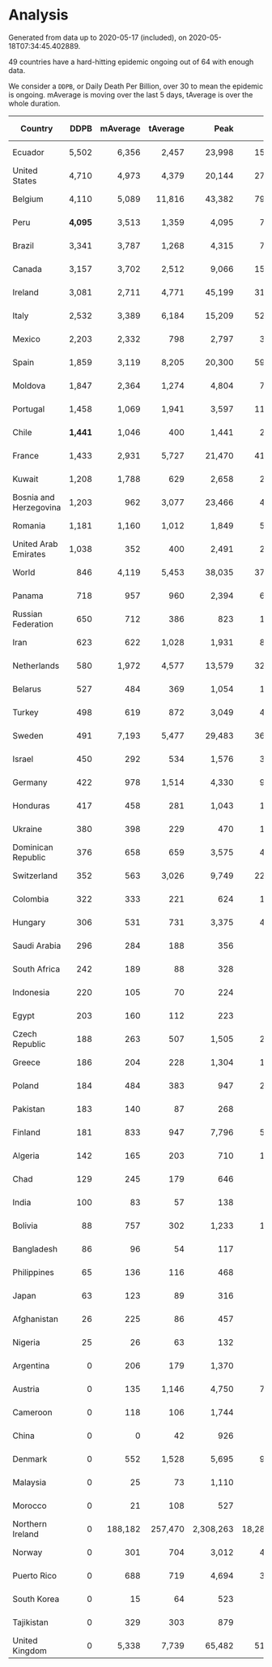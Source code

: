 
# Analysis

Generated from data up to 2020-05-17 (included), on 2020-05-18T07:34:45.402889.

49 countries have a hard-hitting epidemic ongoing out of 64 with enough data.

We consider a `DDPB`, or Daily Death Per Billion, over 30 to mean the epidemic is ongoing.
mAverage is moving over the last 5 days, tAverage is over the whole duration.


| Country | DDPB | mAverage | tAverage | Peak | Total | Start | Peak Date | End | Duration |  Status |
|---------|-----:|---------:|---------:|-----:|------:|-------|-----------|-----|----------|---------|
| Ecuador | 5,502 | 6,356 | 2,457 | 23,998 | 157,308 | 2020-03-14 | 2020-05-11 | None | 64 days | ongoing |
| United States | 4,710 | 4,973 | 4,379 | 20,144 | 275,893 | 2020-03-15 | 2020-04-16 | None | 63 days | ongoing |
| Belgium | 4,110 | 5,089 | 11,816 | 43,382 | 791,693 | 2020-03-11 | 2020-04-10 | None | 67 days | ongoing |
| Peru | **4,095** | 3,513 | 1,359 | 4,095 | 78,847 | 2020-03-20 | 2020-05-17 | None | 58 days | ongoing |
| Brazil | 3,341 | 3,787 | 1,268 | 4,315 | 74,824 | 2020-03-19 | 2020-05-16 | None | 59 days | ongoing |
| Canada | 3,157 | 3,702 | 2,512 | 9,066 | 153,267 | 2020-03-17 | 2020-05-06 | None | 61 days | ongoing |
| Ireland | 3,081 | 2,711 | 4,771 | 45,199 | 314,927 | 2020-03-12 | 2020-04-25 | None | 66 days | ongoing |
| Italy | 2,532 | 3,389 | 6,184 | 15,209 | 525,646 | 2020-02-22 | 2020-03-28 | None | 85 days | ongoing |
| Mexico | 2,203 | 2,332 | 798 | 2,797 | 39,949 | 2020-03-28 | 2020-05-13 | None | 50 days | ongoing |
| Spain | 1,859 | 3,119 | 8,205 | 20,300 | 590,822 | 2020-03-06 | 2020-04-02 | None | 72 days | ongoing |
| Moldova | 1,847 | 2,364 | 1,274 | 4,804 | 76,475 | 2020-03-18 | 2020-04-16 | None | 60 days | ongoing |
| Portugal | 1,458 | 1,069 | 1,941 | 3,597 | 118,410 | 2020-03-17 | 2020-04-03 | None | 61 days | ongoing |
| Chile | **1,441** | 1,046 | 400 | 1,441 | 22,452 | 2020-03-22 | 2020-05-17 | None | 56 days | ongoing |
| France | 1,433 | 2,931 | 5,727 | 21,470 | 412,411 | 2020-03-06 | 2020-04-16 | None | 72 days | ongoing |
| Kuwait | 1,208 | 1,788 | 629 | 2,658 | 27,054 | 2020-04-04 | 2020-05-16 | None | 43 days | ongoing |
| Bosnia and Herzegovina | 1,203 | 962 | 3,077 | 23,466 | 40,006 | 2020-05-04 | 2020-05-04 | None | 13 days | ongoing |
| Romania | 1,181 | 1,160 | 1,012 | 1,849 | 56,686 | 2020-03-22 | 2020-04-10 | None | 56 days | ongoing |
| United Arab Emirates | 1,038 | 352 | 400 | 2,491 | 22,823 | 2020-03-21 | 2020-05-10 | None | 57 days | ongoing |
| World | 846 | 4,119 | 5,453 | 38,035 | 376,297 | 2020-03-09 | 2020-04-30 | None | 69 days | ongoing |
| Panama | 718 | 957 | 960 | 2,394 | 64,379 | 2020-03-11 | 2020-04-21 | None | 67 days | ongoing |
| Russian Federation | 650 | 712 | 386 | 823 | 18,183 | 2020-03-31 | 2020-05-16 | None | 47 days | ongoing |
| Iran | 623 | 622 | 1,028 | 1,931 | 85,386 | 2020-02-24 | 2020-04-04 | None | 83 days | ongoing |
| Netherlands | 580 | 1,972 | 4,577 | 13,579 | 329,594 | 2020-03-06 | 2020-04-07 | None | 72 days | ongoing |
| Belarus | 527 | 484 | 369 | 1,054 | 17,380 | 2020-03-31 | 2020-05-09 | None | 47 days | ongoing |
| Turkey | 498 | 619 | 872 | 3,049 | 49,732 | 2020-03-21 | 2020-04-17 | None | 57 days | ongoing |
| Sweden | 491 | 7,193 | 5,477 | 29,483 | 361,536 | 2020-03-12 | 2020-04-16 | None | 66 days | ongoing |
| Israel | 450 | 292 | 534 | 1,576 | 30,486 | 2020-03-21 | 2020-04-10 | None | 57 days | ongoing |
| Germany | 422 | 978 | 1,514 | 4,330 | 98,466 | 2020-03-13 | 2020-04-15 | None | 65 days | ongoing |
| Honduras | 417 | 458 | 281 | 1,043 | 14,379 | 2020-03-27 | 2020-05-06 | None | 51 days | ongoing |
| Ukraine | 380 | 398 | 229 | 470 | 11,493 | 2020-03-28 | 2020-05-08 | None | 50 days | ongoing |
| Dominican Republic | 376 | 658 | 659 | 3,575 | 40,245 | 2020-03-17 | 2020-04-13 | None | 61 days | ongoing |
| Switzerland | 352 | 563 | 3,026 | 9,749 | 220,916 | 2020-03-05 | 2020-04-15 | None | 73 days | ongoing |
| Colombia | 322 | 333 | 221 | 624 | 11,295 | 2020-03-27 | 2020-05-03 | None | 51 days | ongoing |
| Hungary | 306 | 531 | 731 | 3,375 | 46,107 | 2020-03-15 | 2020-04-19 | None | 63 days | ongoing |
| Saudi Arabia | 296 | 284 | 188 | 356 | 9,238 | 2020-03-29 | 2020-04-21 | None | 49 days | ongoing |
| South Africa | 242 | 189 | 88 | 328 | 4,516 | 2020-03-27 | 2020-05-15 | None | 51 days | ongoing |
| Indonesia | 220 | 105 | 70 | 224 | 4,256 | 2020-03-18 | 2020-04-14 | None | 60 days | ongoing |
| Egypt | 203 | 160 | 112 | 223 | 6,189 | 2020-03-23 | 2020-04-29 | None | 55 days | ongoing |
| Czech Republic | 188 | 263 | 507 | 1,505 | 27,919 | 2020-03-23 | 2020-04-15 | None | 55 days | ongoing |
| Greece | 186 | 204 | 228 | 1,304 | 15,073 | 2020-03-12 | 2020-04-04 | None | 66 days | ongoing |
| Poland | 184 | 484 | 383 | 947 | 24,164 | 2020-03-15 | 2020-04-25 | None | 63 days | ongoing |
| Pakistan | 183 | 140 | 87 | 268 | 4,095 | 2020-03-31 | 2020-05-12 | None | 47 days | ongoing |
| Finland | 181 | 833 | 947 | 7,796 | 54,009 | 2020-03-21 | 2020-04-22 | None | 57 days | ongoing |
| Algeria | 142 | 165 | 203 | 710 | 12,831 | 2020-03-15 | 2020-04-10 | None | 63 days | ongoing |
| Chad | 129 | 245 | 179 | 646 | 3,226 | 2020-04-29 | 2020-05-08 | None | 18 days | ongoing |
| India | 100 | 83 | 57 | 138 | 2,112 | 2020-04-10 | 2020-05-05 | None | 37 days | ongoing |
| Bolivia | 88 | 757 | 302 | 1,233 | 14,521 | 2020-03-30 | 2020-05-14 | None | 48 days | ongoing |
| Bangladesh | 86 | 96 | 54 | 117 | 2,004 | 2020-04-10 | 2020-05-13 | None | 37 days | ongoing |
| Philippines | 65 | 136 | 116 | 468 | 7,698 | 2020-03-12 | 2020-04-12 | None | 66 days | ongoing |
| Japan | 63 | 123 | 89 | 316 | 5,970 | 2020-03-11 | 2020-05-02 | None | 67 days | ongoing |
| Afghanistan | 26 | 225 | 86 | 457 | 4,523 | 2020-03-25 | 2020-05-15 | 2020-05-16 | 52 days | finished |
| Nigeria | 25 | 26 | 63 | 132 | 885 | 2020-04-30 | 2020-05-11 | 2020-05-14 | 14 days | finished |
| Argentina | 0 | 206 | 179 | 1,370 | 9,317 | 2020-03-25 | 2020-03-30 | 2020-05-16 | 52 days | finished |
| Austria | 0 | 135 | 1,146 | 4,750 | 74,521 | 2020-03-12 | 2020-04-23 | 2020-05-16 | 65 days | finished |
| Cameroon | 0 | 118 | 106 | 1,744 | 5,538 | 2020-03-25 | 2020-05-07 | 2020-05-16 | 52 days | finished |
| China | 0 | 0 | 42 | 926 | 3,292 | 2020-01-30 | 2020-04-16 | 2020-04-16 | 77 days | finished |
| Denmark | 0 | 552 | 1,528 | 5,695 | 94,739 | 2020-03-15 | 2020-04-02 | 2020-05-16 | 62 days | finished |
| Malaysia | 0 | 25 | 73 | 1,110 | 4,420 | 2020-03-17 | 2020-04-04 | 2020-05-16 | 60 days | finished |
| Morocco | 0 | 21 | 108 | 527 | 5,301 | 2020-03-28 | 2020-04-05 | 2020-05-16 | 49 days | finished |
| Northern Ireland | 0 | 188,182 | 257,470 | 2,308,263 | 18,280,440 | 2020-03-06 | 2020-04-30 | 2020-05-16 | 71 days | finished |
| Norway | 0 | 301 | 704 | 3,012 | 43,654 | 2020-03-13 | 2020-04-21 | 2020-05-14 | 62 days | finished |
| Puerto Rico | 0 | 688 | 719 | 4,694 | 38,154 | 2020-03-24 | 2020-05-01 | 2020-05-16 | 53 days | finished |
| South Korea | 0 | 15 | 64 | 523 | 5,334 | 2020-02-23 | 2020-03-10 | 2020-05-16 | 83 days | finished |
| Tajikistan | 0 | 329 | 303 | 879 | 3,949 | 2020-05-03 | 2020-05-09 | 2020-05-16 | 13 days | finished |
| United Kingdom | 0 | 5,338 | 7,739 | 65,482 | 518,561 | 2020-03-10 | 2020-04-30 | 2020-05-16 | 67 days | finished |

